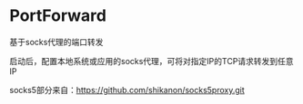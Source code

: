 # PortForward
基于socks代理的端口转发

启动后，配置本地系统或应用的socks代理，可将对指定IP的TCP请求转发到任意IP

socks5部分来自：https://github.com/shikanon/socks5proxy.git